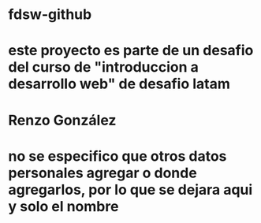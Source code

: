 # fdsw-github
# este proyecto es parte de un desafio del curso de "introduccion a desarrollo web" de desafio latam
# Renzo González
# no se especifico que otros datos personales agregar o donde agregarlos, por lo que se dejara aqui y solo el nombre
